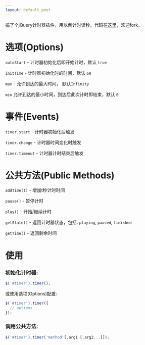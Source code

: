 ```yaml
---
layout: default_post
---
```


搞了个jQuery计时器插件，用以倒计时读秒。代码在[这里](https://github.com/KarlBao/jQuery-Timer)，欢迎fork。

# 选项(Options)

`autoStart` - 计时器初始化后即开始计时，默认 `true`

`initTime` - 计时器初始化时的时间，默认 `60`

`max` - 允许到达的最大时间， 默认`Infinity`

`min` 允许到达的最小时间，到达后此次计时即结束，默认 `0`

# 事件(Events)

`timer.start` - 计时器初始化后触发

`timer.change` - 计时器时间变化时触发

`timer.timeout` - 计时器计时结束后触发

# 公共方法(Public Methods)

`addTime(t)` - 增加t秒计时时间

`pause()` - 暂停计时

`play()` - 开始/继续计时

`getState()` - 返回计时器状态，包括: `playing`, `paused`, `finished`

`getTime()` - 返回剩余时间

# 使用

### 初始化计时器: 

```javascript
$('#timer').timer();
```

或使用选项(Options)配置: 

```javascript
$('#timer').timer({
  // options
});
```

### 调用公共方法:

```javascript
$('#timer').timer('method'[,arg1 [,arg2...]]);
```
